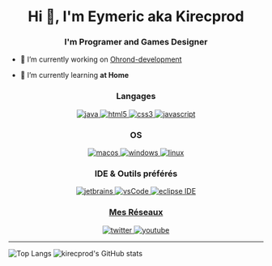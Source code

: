 <h1 align="center">Hi 👋, I'm Eymeric aka Kirecprod</h1>  
<h3 align="center">I'm Programer and Games Designer</h3> 

- 🔭 I’m currently working on [Ohrond-development](https://github.com/ohrond-development)  
  
- 🌱 I’m currently learning **at Home**

<h3 align="center">Langages</h3>
<p align="center">
  <a href="https://www.java.com" target="_blank"> 
    <img src="https://img.shields.io/badge/Java-007396.svg?style=for-the-badge&logo=java&logoColor=white" 
      alt="java"/> 
  <a href="https://www.w3.org/html/" target="_blank"> 
    <img src="https://img.shields.io/badge/html-E34F26.svg?style=for-the-badge&logo=html5&logoColor=white"
      alt="html5"/> 
  </a>
  <a href="https://www.w3schools.com/css/" target="_blank">
    <img src="https://img.shields.io/badge/css-1572B6.svg?style=for-the-badge&logo=css3&logoColor=white"
      alt="css3"/>
  </a>
  <a href="https://developer.mozilla.org/en-US/docs/Web/JavaScript" target="_blank"> 
    <img src="https://img.shields.io/badge/Javascript-F7DF1E.svg?style=for-the-badge&logo=javascript&logoColor=black"
      alt="javascript"/> 
  </a>
</p>
  
<h3 align="center">OS</h3>
<p align="center">
  <a href="https://www.apple.com/macos" target="_blank">
    <img src="https://img.shields.io/badge/macos-000000.svg?style=for-the-badge&logo=macos&logoColor=white" alt="macos" />
  </a>
  <a href="https://www.microsoft.com/windows" target="_blank">
    <img src="https://img.shields.io/badge/windows-00A4EF.svg?style=for-the-badge&logo=windows&logoColor=white"
      alt="windows"/>
  </a>
  <a href="https://www.linux.org/" target="_blank">
    <img src="https://img.shields.io/badge/linux-yellow.svg?style=for-the-badge&logo=linux&logoColor=white"
      alt="linux"/>
  </a>
</p>

<h3 align="center">IDE & Outils préférés</h3>
<p align="center"> 
  <a href="https://www.jetbrains.com/" target="_blank">
    <img src="https://img.shields.io/badge/jetbrains%20IDE-000000.svg?style=for-the-badge&logo=jetbrains&logoColor=white" alt="jetbrains" />
  </a>
  <a href="https://code.visualstudio.com/" target="_blank">
    <img src="https://img.shields.io/badge/vscode-007ACC.svg?style=for-the-badge&logo=visualstudiocode&logoColor=white" alt="vsCode"/> 
  </a>
  <a href="https://eclipse.org" target="_blank">
    <img src="https://img.shields.io/badge/eclipse-2C2255.svg?style=for-the-badge&logo=eclipse&logoColor=white" alt="eclipse IDE"/> 
</p>
  
<h3 align="center">Mes Réseaux</h3>

<div style="margin-top:10px" align="center">
  <div>
    <a href="https://twitter.com/kirecprodYT" target="_blank">
      <img src="https://img.shields.io/badge/Twitter-1DA1F2.svg?style=for-the-badge&logo=twitter&logoColor=white" alt="twitter"/>
    </a>
    <a href="https://www.youtube.com/channel/UCFQ8bt-4-EvDgs0NsW86tkQ" target="_blank">
      <img src="https://img.shields.io/badge/youtube-FE0002.svg?style=for-the-badge&logo=youtube&logoColor=white" alt="youtube"/>
    </a>
  </div>
</div>
  

---
![Top Langs](https://github-readme-stats.vercel.app/api/top-langs/?username=kirecprod&theme=radical&count_private=true)  ![kirecprod's GitHub stats](https://github-readme-stats.vercel.app/api?username=kirecprod&show_icons=true&theme=radical&count_private=true)
